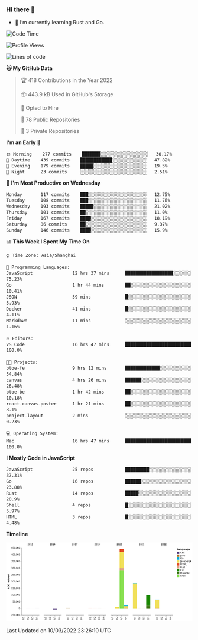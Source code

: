 ### Hi there 👋

- 🌱 I’m currently learning Rust and Go.

<!--START_SECTION:waka-->
![Code Time](http://img.shields.io/badge/Code%20Time-297%20hrs%2032%20mins-blue)

![Profile Views](http://img.shields.io/badge/Profile%20Views-0-blue)

![Lines of code](https://img.shields.io/badge/From%20Hello%20World%20I%27ve%20Written-823%20Thousand%20lines%20of%20code-blue)

**🐱 My GitHub Data** 

> 🏆 418 Contributions in the Year 2022
 > 
> 📦 443.9 kB Used in GitHub's Storage 
 > 
> 💼 Opted to Hire
 > 
> 📜 78 Public Repositories 
 > 
> 🔑 3 Private Repositories  
 > 
**I'm an Early 🐤** 

```text
🌞 Morning    277 commits    ███████░░░░░░░░░░░░░░░░░░   30.17% 
🌆 Daytime    439 commits    ████████████░░░░░░░░░░░░░   47.82% 
🌃 Evening    179 commits    █████░░░░░░░░░░░░░░░░░░░░   19.5% 
🌙 Night      23 commits     ░░░░░░░░░░░░░░░░░░░░░░░░░   2.51%

```
📅 **I'm Most Productive on Wednesday** 

```text
Monday       117 commits    ███░░░░░░░░░░░░░░░░░░░░░░   12.75% 
Tuesday      108 commits    ███░░░░░░░░░░░░░░░░░░░░░░   11.76% 
Wednesday    193 commits    █████░░░░░░░░░░░░░░░░░░░░   21.02% 
Thursday     101 commits    ██░░░░░░░░░░░░░░░░░░░░░░░   11.0% 
Friday       167 commits    ████░░░░░░░░░░░░░░░░░░░░░   18.19% 
Saturday     86 commits     ██░░░░░░░░░░░░░░░░░░░░░░░   9.37% 
Sunday       146 commits    ████░░░░░░░░░░░░░░░░░░░░░   15.9%

```


📊 **This Week I Spent My Time On** 

```text
⌚︎ Time Zone: Asia/Shanghai

💬 Programming Languages: 
JavaScript               12 hrs 37 mins      ██████████████████░░░░░░░   75.23% 
Go                       1 hr 44 mins        ██░░░░░░░░░░░░░░░░░░░░░░░   10.41% 
JSON                     59 mins             █░░░░░░░░░░░░░░░░░░░░░░░░   5.93% 
Docker                   41 mins             █░░░░░░░░░░░░░░░░░░░░░░░░   4.11% 
Markdown                 11 mins             ░░░░░░░░░░░░░░░░░░░░░░░░░   1.16%

🔥 Editors: 
VS Code                  16 hrs 47 mins      █████████████████████████   100.0%

🐱‍💻 Projects: 
btoe-fe                  9 hrs 12 mins       █████████████░░░░░░░░░░░░   54.84% 
canvas                   4 hrs 26 mins       ██████░░░░░░░░░░░░░░░░░░░   26.48% 
btoe-be                  1 hr 42 mins        ██░░░░░░░░░░░░░░░░░░░░░░░   10.18% 
react-canvas-poster      1 hr 21 mins        ██░░░░░░░░░░░░░░░░░░░░░░░   8.1% 
project-layout           2 mins              ░░░░░░░░░░░░░░░░░░░░░░░░░   0.23%

💻 Operating System: 
Mac                      16 hrs 47 mins      █████████████████████████   100.0%

```

**I Mostly Code in JavaScript** 

```text
JavaScript               25 repos            █████████░░░░░░░░░░░░░░░░   37.31% 
Go                       16 repos            ██████░░░░░░░░░░░░░░░░░░░   23.88% 
Rust                     14 repos            █████░░░░░░░░░░░░░░░░░░░░   20.9% 
Shell                    4 repos             █░░░░░░░░░░░░░░░░░░░░░░░░   5.97% 
HTML                     3 repos             █░░░░░░░░░░░░░░░░░░░░░░░░   4.48%

```


**Timeline**

![Chart not found](https://raw.githubusercontent.com/elton/elton/main/charts/bar_graph.png) 


 Last Updated on 10/03/2022 23:26:10 UTC
<!--END_SECTION:waka-->

<!--
**elton/elton** is a ✨ _special_ ✨ repository because its `README.md` (this file) appears on your GitHub profile.

Here are some ideas to get you started:

- 🔭 I’m currently working on ...
- 🌱 I’m currently learning ...
- 👯 I’m looking to collaborate on ...
- 🤔 I’m looking for help with ...
- 💬 Ask me about ...
- 📫 How to reach me: ...
- 😄 Pronouns: ...
- ⚡ Fun fact: ...
-->
